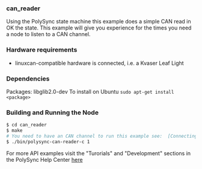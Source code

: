 
### can_reader
Using the PolySync state machine this example does a simple CAN read in OK the state.
This example will give you experience for the times you need a node to listen to a CAN channel.

### Hardware requirements
- linuxcan-compatible hardware is connected, i.e. a Kvaser Leaf Light

### Dependencies
Packages: libglib2.0-dev
To install on Ubuntu
`sudo apt-get install <package>`

### Building and Running the Node
```bash
$ cd can_reader
$ make
# You need to have an CAN channel to run this example see:  [Connecting To A CAN Sensor](https://help.polysync.io/articles/configuration/runtime-node-configuration/connecting-to-a-can-radar-sensor/)
$ ./bin/polysync-can-reader-c 1
```

For more API examples visit the "Turorials" and "Development" sections in the PolySync Help Center [here](https://help.polysync.io/articles/)